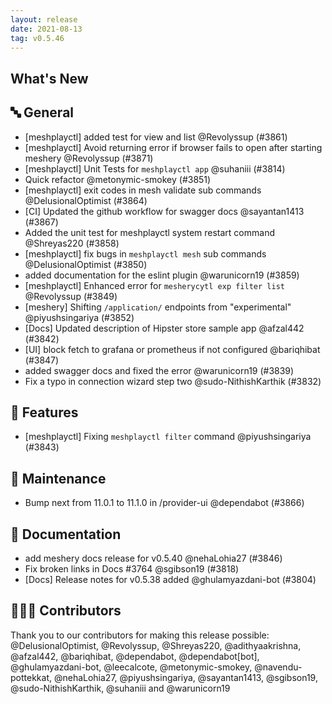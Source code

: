 ```yaml
---
layout: release
date: 2021-08-13
tag: v0.5.46
---
```


## What's New
## 🔤 General
- [meshplayctl] added test for view and list @Revolyssup (#3861)
- [meshplayctl] Avoid returning error if browser fails to open after starting meshery @Revolyssup (#3871)
- [meshplayctl] Unit Tests for `meshplayctl app` @suhaniii (#3814)
- Quick refactor @metonymic-smokey (#3851)
- [meshplayctl] exit codes in mesh validate sub commands @DelusionalOptimist (#3864)
- [CI] Updated the github workflow for swagger docs @sayantan1413 (#3867)
- Added the unit test for meshplayctl system restart command @Shreyas220 (#3858)
- [meshplayctl] fix bugs in `meshplayctl mesh` sub commands @DelusionalOptimist (#3850)
- added documentation for the eslint plugin @warunicorn19 (#3859)
- [meshplayctl] Enhanced error for `mesherycytl exp filter list` @Revolyssup (#3849)
- [meshery] Shifting `/application/` endpoints from "experimental" @piyushsingariya (#3852)
- [Docs] Updated description of Hipster store sample app @afzal442 (#3842)
- [UI] block fetch to grafana or prometheus if not configured @bariqhibat (#3847)
- added swagger docs and fixed the error @warunicorn19 (#3839)
- Fix a typo in connection wizard step two @sudo-NithishKarthik (#3832)

## 🚀 Features

- [meshplayctl] Fixing `meshplayctl filter` command @piyushsingariya (#3843)

## 🧰 Maintenance

- Bump next from 11.0.1 to 11.1.0 in /provider-ui @dependabot (#3866)

## 📖 Documentation

- add meshery docs release for v0.5.40 @nehaLohia27 (#3846)
- Fix broken links in Docs #3764 @sgibson19 (#3818)
- [Docs] Release notes for v0.5.38 added @ghulamyazdani-bot (#3804)

## 👨🏽‍💻 Contributors

Thank you to our contributors for making this release possible:
@DelusionalOptimist, @Revolyssup, @Shreyas220, @adithyaakrishna, @afzal442, @bariqhibat, @dependabot, @dependabot[bot], @ghulamyazdani-bot, @leecalcote, @metonymic-smokey, @navendu-pottekkat, @nehaLohia27, @piyushsingariya, @sayantan1413, @sgibson19, @sudo-NithishKarthik, @suhaniii and @warunicorn19
